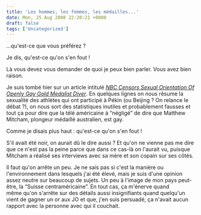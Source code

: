 ```yaml
---
title: 'Les hommes, les femmes, les médailles...'
date: Mon, 25 Aug 2008 22:20:21 +0000
draft: false
tags: ['Uncategorized']
---
```


…qu'est-ce que vous préférez ?

Je dis, qu'est-ce qu'on s'en fout !

Là vous devez vous demander de quoi je peux bien parler. Vous avez bien raison.

Je suis tombé hier sur un article intitulé _[NBC Censors Sexual Orientation Of Openly Gay Gold Medalist Diver](http://thinkprogress.org/2008/08/24/mitcham-olympics/)_. En quelques lignes on nous résume la sexualité des athlètes qui ont participé à Pékin (ou Beijing ? On relance le débat ?), on nous sort des statistiques inutiles et probablement fausses et tout ça pour dire que la télé américaine à “négligé” de dire que Matthew Mitcham, plongeur médaillé australien, est gay.

Comme je disais plus haut : qu'est-ce qu'on s'en fout !

S'il avait été noir, on aurait dû le dire aussi ? Et qu'on ne vienne pas me dire que ce n'est pas la peine parce que dans ce cas-là on l'aurait vu, puisque Mitcham a réalisé ses interviews avec sa mère et son copain sur ses côtés.

Il faut qu'on arrête un peu. Je ne sais pas si c'est la manière ou l'environnement dans lesquels j'ai été élevé, mais je suis d'une opinion assez neutre sur beaucoup de sujets. Un peu à l'image de mon pays peut-être, la “Suisse centraméricaine”. En tout cas, ça m'énerve quand même qu'on s'arrête sur des détails aussi insignifiants quand quelqu'un vient de gagner un or aux JO et que, j'en suis persuadé, ça n'avait aucun rapport avec la personne avec qui il couchait.